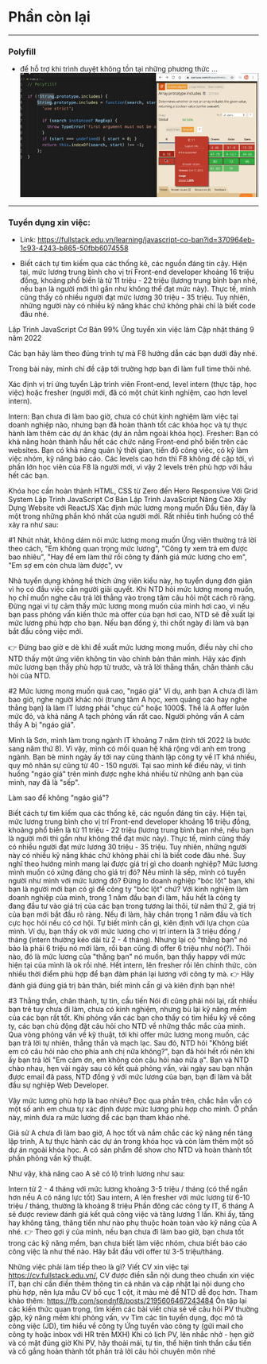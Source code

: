 # Phần còn lại

---

### Polyfill

- để hỗ trợ khi trình duyệt không tồn tại những phương thức ...
  ![Alt text](image.png)

---

### Tuyển dụng xin việc:

- Link: https://fullstack.edu.vn/learning/javascript-co-ban?id=370964eb-1c93-4243-b865-50fbb6074558

- Biết cách tự tìm kiếm qua các thống kê, các nguồn đáng tin cậy. Hiện tại, mức lương trung bình cho vị trí Front-end developer khoảng 16 triệu đồng, khoảng phổ biến là từ 11 triệu - 22 triệu (lương trung bình bạn nhé, nếu bạn là người mới thì gần như không thể đạt mức này). Thực tế, mình cũng thấy có nhiều người đạt mức lương 30 triệu - 35 triệu. Tuy nhiên, những người này có nhiều kỹ năng khác chứ không phải chỉ là biết code đâu nhé.

Lập Trình JavaScript Cơ Bản
99%
Ứng tuyển xin việc làm
Cập nhật tháng 9 năm 2022

Các bạn hãy làm theo đúng trình tự mà F8 hướng dẫn các bạn dưới đây nhé.

Trong bài này, mình chỉ đề cập tới trường hợp bạn đi làm full time thôi nhé.

Xác định vị trí ứng tuyển
Lập trình viên Front-end, level intern (thực tập, học việc) hoặc fresher (người mới, đã có một chút kinh nghiệm, cao hơn level intern).

Intern: Bạn chưa đi làm bao giờ, chưa có chút kinh nghiệm làm việc tại doanh nghiệp nào, nhưng bạn đã hoàn thành tốt các khóa học và tự thực hành làm thêm các dự án khác (dự án nằm ngoài khóa học).
Fresher: Bạn có khả năng hoàn thành hầu hết các chức năng Front-end phổ biến trên các websites. Bạn có khả năng quản lý thời gian, tiến độ công việc, có kỹ làm việc nhóm, kỹ năng báo cáo.
Các levels cao hơn thì F8 không đề cập tới, vì phần lớn học viên của F8 là người mới, vì vậy 2 levels trên phù hợp với hầu hết các bạn.

Khóa học cần hoàn thành
HTML, CSS từ Zero đến Hero
Responsive Với Grid System
Lập Trình JavaScript Cơ Bản
Lập Trình JavaScript Nâng Cao
Xây Dựng Website với ReactJS
Xác định mức lương mong muốn
Đầu tiên, đây là một trong những phần khó nhất của người mới. Rất nhiều tình huống có thể xảy ra như sau:

#1 Nhút nhát, không dám nói mức lương mong muốn
Ứng viên thường trả lời theo cách, "Em không quan trọng mức lương", "Công ty xem trả em được bao nhiêu", "Hay để em làm thử rồi công ty đánh giá mức lương cho em", "Em sợ em còn chưa làm được", vv

Nhà tuyển dụng không hề thích ứng viên kiểu này, họ tuyển dụng đơn giản vì họ có đầu việc cần người giải quyết. Khi NTD hỏi mức lương mong muốn, họ chỉ muốn nghe câu trả lời thẳng vào trọng tâm câu hỏi một cách rõ ràng. Đừng ngại vì tự cảm thấy mức lương mong muốn của mình hơi cao, vì nếu bạn pass phỏng vấn kiến thức mà offer của bạn hơi cao, NTD sẽ đề xuất lại mức lương phù hợp cho bạn. Nếu bạn đồng ý, thì chốt ngày đi làm và bạn bắt đầu công việc mới.

👉 Đừng bao giờ e dè khi đề xuất mức lương mong muốn, điều này chỉ cho NTD thấy một ứng viên không tin vào chính bản thân mình. Hãy xác định mức lương bạn thấy phù hợp từ trước, và trả lời thẳng thắn, chân thành câu hỏi của NTD.

#2 Mức lương mong muốn quá cao, "ngáo giá"
Ví dụ, anh bạn A chưa đi làm bao giờ, nghe người khác nói (trung tâm A học, xem quảng cáo hay nghe thằng bạn) là làm IT lương phải "chục củ" hoặc 1000$. Thế là A offer luôn mức đó, và khả năng A tạch phỏng vấn rất cao. Người phỏng vấn A cảm thấy A bị "ngáo giá".

Mình là Sơn, mình làm trong ngành IT khoảng 7 năm (tính tới 2022 là bước sang năm thứ 8). Vì vậy, mình có mối quan hệ khá rộng với anh em trong ngành. Bạn bè mình ngày ấy tới nay cũng thành lập công ty về IT khá nhiều, quy mô nhân sự cũng từ 40 - 150 người. Tại sao mình kể điều này, vì tình huống "ngáo giá" trên mình được nghe khá nhiều từ những anh bạn của mình, nay đã là "sếp".

Làm sao để không "ngáo giá"?

Biết cách tự tìm kiếm qua các thống kê, các nguồn đáng tin cậy. Hiện tại, mức lương trung bình cho vị trí Front-end developer khoảng 16 triệu đồng, khoảng phổ biến là từ 11 triệu - 22 triệu (lương trung bình bạn nhé, nếu bạn là người mới thì gần như không thể đạt mức này). Thực tế, mình cũng thấy có nhiều người đạt mức lương 30 triệu - 35 triệu. Tuy nhiên, những người này có nhiều kỹ năng khác chứ không phải chỉ là biết code đâu nhé.
Suy nghĩ theo hướng mình mang lại được giá trị gì cho doanh nghiệp? Mức lương mình muốn có xứng đáng cho giá trị đó? Nếu mình là sếp, mình có tuyển người như mình với mức lương đó?
Đừng lo doanh nghiệp "bóc lột" bạn, khi bạn là người mới bạn có gì để công ty "bóc lột" chứ? Với kinh nghiệm làm doanh nghiệp của mình, trong 1 năm đầu bạn đi làm, hầu hết là công ty đang đầu tư vào giá trị của các bạn trong tương lai thôi, từ năm thứ 2, giá trị của bạn mới bắt đầu rõ ràng. Nếu đi làm, hãy chân trọng 1 năm đầu và tích cực học hỏi nếu có cơ hội.
Tự biết mình cần gì, kiên định với lựa chọn của mình. Ví dụ, bạn thấy ok với mức lương cho vị trí intern là 3 triệu đồng / tháng (intern thường kéo dài từ 2 - 4 tháng). Nhưng lại có "thằng bạn" nó bảo là phải 6 triệu nó mới làm, rồi bạn cũng đi offer 6 triệu như nó(?). Thôi nào, đó là mức lương của "thằng bạn" nó muốn, bạn thấy happy với mức hiện tại của mình là ok rồi nhé. Hết intern, lên fresher rồi lên chính thức, còn nhiều thời điểm phù hợp để bạn đàm phán lại lương với công ty mà.
👉 Hãy đánh giá đúng giá trị bản thân, biết mình cần gì và kiên định bạn nhé!

#3 Thẳng thắn, chân thành, tự tin, cầu tiến
Nói đi cũng phải nói lại, rất nhiều bạn trẻ tuy chưa đi làm, chưa có kinh nghiệm, nhưng bù lại kỹ năng mềm của các bạn rất tốt. Khi phỏng vấn các bạn cho thấy có tìm hiểu kỹ về công ty, các bạn chủ động đặt câu hỏi cho NTD về những thắc mắc của mình. Qua vòng phỏng vấn về kỹ thuật, tới khi offer mức lương mong muốn, các bạn trả lời tự nhiên, thẳng thắn và mạch lạc. Sau đó, NTD hỏi "Không biết em có câu hỏi nào cho phía anh chị nữa không?", bạn đã hỏi hết rồi nên khi ấy bạn trả lời "Em cảm ơn, em không còn câu hỏi nào nữa ạ". Bạn và NTD chào nhau, hẹn vài ngày sau có kết quả phỏng vấn, vài ngày sau bạn nhận được email đã pass, NTD đồng ý với mức lương của bạn, bạn đi làm và bắt đầu sự nghiệp Web Developer.

Vậy mức lương phù hợp là bao nhiêu?
Đọc qua phần trên, chắc hẳn vẫn có một số anh em chưa tự xác định được mức lương phù hợp cho mình. Ở phần này, mình đưa ra mức lương để các bạn tham khảo nhé.

Giả sử A chưa đi làm bao giờ, A học tốt và nắm chắc các kỹ năng nền tảng lập trình, A tự thực hành các dự án trong khóa học và còn làm thêm một số dự án ngoài khóa học. A có sản phẩm để show cho NTD và hoàn thành tốt phần phỏng vấn kỹ thuật.

Như vậy, khả năng cao A sẽ có lộ trình lương như sau:

Intern từ 2 - 4 tháng với mức lương khoảng 3-5 triệu / tháng (có thể ngắn hơn nếu A có năng lực tốt)
Sau intern, A lên fresher với mức lương từ 6-10 triệu / tháng, thường là khoảng 8 triệu
Phần đông các công ty IT, 6 tháng A sẽ được review đánh giá kết quả công việc và tăng lương 1 lần. Khi ấy, tăng hay không tăng, thăng tiến như nào phụ thuộc hoàn toàn vào kỹ năng của A nhé.
👉 Theo gợi ý của mình, nếu bạn chưa đi làm bao giờ, bạn chưa tốt trong các kỹ năng mềm, bạn chưa biết làm việc nhóm, chưa biết báo cáo công việc là như thế nào. Hãy bắt đầu với offer từ 3-5 triệu/tháng.

Những việc phải làm tiếp theo là gì?
Viết CV xin việc tại https://cv.fullstack.edu.vn/, CV được điền sẵn nội dung theo chuẩn xin việc IT, bạn chỉ cần điền thêm thông tin cá nhân và cập nhật lại nội dung cho phù hợp, nên lựa mẫu CV bố cục 1 cột, ít màu mè để NTD dễ đọc hơn. Tham khảo thêm: https://fb.com/sondnf8/posts/2195606467243484
Ôn tập lại các kiến thức quan trọng, tìm kiếm các bài viết chia sẻ về câu hỏi PV thường gặp, kỹ năng mềm khi phỏng vấn, vv
Tìm các tin tuyển dụng, đọc mô tả công việc (JD), tìm hiểu về công ty
Ứng tuyển vào công ty (gửi mail cho công ty hoặc inbox với HR trên MXH)
Khi có lịch PV, lên nhắc nhở - hẹn giờ và có mặt đúng giờ
Khi PV, hãy thoải mái, tự tin, thể hiện tinh thần cầu tiến và cố gắng hoàn thành tốt phần trả lời câu hỏi chuyên môn nhé
